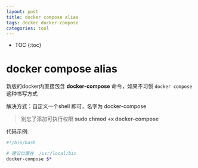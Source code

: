 ```yaml
---
layout: post
title: docker compose alias
tags: docker docker-compose
categories: tool
---
```


* TOC
{:toc}

# docker compose alias

新版的docker内直接包含 **docker-compose** 命令，如果不习惯 `docker compose` 这种书写方式

解决方式：自定义一个shell 即可，名字为 docker-compose

> 别忘了添加可执行权限 **sudo chmod +x docker-compose**

代码示例:

```bash
#!/bin/bash

# 建议位置在  /usr/local/bin
docker-compose $*

```
